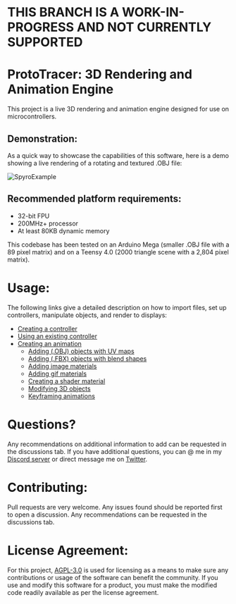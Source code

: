 # THIS BRANCH IS A WORK-IN-PROGRESS AND NOT CURRENTLY SUPPORTED

# **ProtoTracer: 3D Rendering and Animation Engine**
This project is a live 3D rendering and animation engine designed for use on microcontrollers.

## Demonstration:
As a quick way to showcase the capabilities of this software, here is a demo showing a live rendering of a rotating and textured .OBJ file:

![SpyroExample](https://user-images.githubusercontent.com/77935580/130149757-41306da9-5296-42f5-86bc-87f785d9e56b.gif)

## Recommended platform requirements:
* 32-bit FPU
* 200MHz+ processor
* At least 80KB dynamic memory

This codebase has been tested on an Arduino Mega (smaller .OBJ file with a 89 pixel matrix) and on a Teensy 4.0 (2000 triangle scene with a 2,804 pixel matrix).

# Usage:
The following links give a detailed description on how to import files, set up controllers, manipulate objects, and render to displays:
- [Creating a controller](https://github.com/coelacant1/ProtoTracer/wiki/Creating-a-custom-controller)
- [Using an existing controller](https://github.com/coelacant1/ProtoTracer/wiki/Using-an-Existing-Controller)
- [Creating an animation](https://github.com/coelacant1/ProtoTracer/wiki/Creating-an-Animation)
  - [Adding (.OBJ) objects with UV maps](https://github.com/coelacant1/ProtoTracer/wiki/Adding-.OBJ-Objects-with-UV-Maps)
  - [Adding (.FBX) objects with blend shapes](https://github.com/coelacant1/ProtoTracer/wiki/Adding-.FBX-objects-with-Blend-Shapes)
  - [Adding image materials](https://github.com/coelacant1/ProtoTracer/wiki/Adding-Image-Materials)
  - [Adding gif materials](https://github.com/coelacant1/ProtoTracer/wiki/Adding-GIF-Materials)
  - [Creating a shader material](https://github.com/coelacant1/ProtoTracer/wiki/Creating-a-Shader-Material)
  - [Modifying 3D objects](https://github.com/coelacant1/ProtoTracer/wiki/Modifying-3D-Objects)
  - [Keyframing animations](https://github.com/coelacant1/ProtoTracer/wiki/Keyframing-Animations)

# Questions?
Any recommendations on additional information to add can be requested in the discussions tab. If you have additional questions, you can @ me in my [Discord server](https://discord.gg/YwaWnhJ) or direct message me on [Twitter](https://twitter.com/Coelacant1).

# Contributing:
Pull requests are very welcome. Any issues found should be reported first to open a discussion. Any recommendations can be requested in the discussions tab.

# License Agreement:
For this project, [AGPL-3.0](https://choosealicense.com/licenses/agpl-3.0/) is used for licensing as a means to make sure any contributions or usage of the software can benefit the community. If you use and modify this software for a product, you must make the modified code readily available as per the license agreement.
